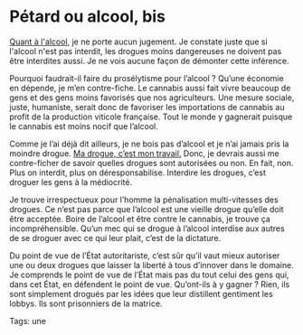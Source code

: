 # Pétard ou alcool, bis

[Quant à l'alcool](/2006/09/07/petard-ou-alcool/), je ne porte aucun jugement. Je constate juste que si l'alcool n'est pas interdit, les drogues moins dangereuses ne doivent pas être interdites aussi. Je ne vois aucune façon de démonter cette inférence.

Pourquoi faudrait-il faire du prosélytisme pour l’alcool ? Qu’une économie en dépende, je m’en contre-fiche. Le cannabis aussi fait vivre beaucoup de gens et des gens moins favorisés que nos agriculteurs. Une mesure sociale, juste, humaniste, serait donc de favoriser les importations de cannabis au profit de la production viticole française. Tout le monde y gagnerait puisque le cannabis est moins nocif que l’alcool.

Comme je l’ai déjà dit ailleurs, je ne bois pas d’alcool et je n’ai jamais pris la moindre drogue. [Ma drogue, c’est mon travail.](/2006/07/28/infovore/) Donc, je devrais aussi me contre-ficher de savoir quelles drogues sont autorisées ou non. En fait, non. Plus on interdit, plus on déresponsabilise. Interdire les drogues, c’est droguer les gens à la médiocrité.

Je trouve irrespectueux pour l’homme la pénalisation multi-vitesses des drogues. Ce n’est pas parce que l’alcool est une vieille drogue qu’elle doit être acceptée. Boire de l’alcool et être contre le cannabis, je trouve ça incompréhensible. Qu’un mec qui se drogue à l’alcool interdise aux autres de se droguer avec ce qui leur plait, c’est de la dictature.

Du point de vue de l’État autoritariste, c’est sûr qu’il vaut mieux autoriser une ou deux drogues que laisser la liberté à tous d’innover dans le domaine. Je comprends le point de vue de l’État mais pas du tout celui des gens qui, dans cet État, en défendent le point de vue. Qu’ont-ils à y gagner ? Rien, ils sont simplement drogués par les idées que leur distillent gentiment les lobbys. Ils sont prisonniers de la matrice.

Tags: une